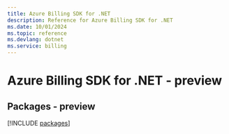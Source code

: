 ```yaml
---
title: Azure Billing SDK for .NET
description: Reference for Azure Billing SDK for .NET
ms.date: 10/01/2024
ms.topic: reference
ms.devlang: dotnet
ms.service: billing
---
```

# Azure Billing SDK for .NET - preview
## Packages - preview
[!INCLUDE [packages](billing-index.md)]